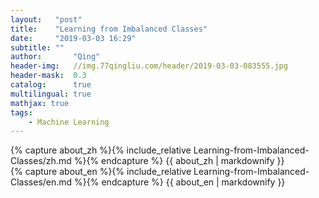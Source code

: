 ```yaml
---
layout:   "post"
title:    "Learning from Imbalanced Classes"
date:     "2019-03-03 16:29"
subtitle: ""
author:       "Qing"
header-img:   //img.77qingliu.com/header/2019-03-03-083555.jpg
header-mask:  0.3
catalog:      true
multilingual: true
mathjax: true
tags:
    - Machine Learning
---
```

<!-- Chinese Version -->
<div class="zh post-container">
    {% capture about_zh %}{% include_relative Learning-from-Imbalanced-Classes/zh.md %}{% endcapture %}
    {{ about_zh | markdownify }}
</div>

<!-- English Version -->
<div class="en post-container">
    {% capture about_en %}{% include_relative Learning-from-Imbalanced-Classes/en.md %}{% endcapture %}
    {{ about_en | markdownify }}
</div>
